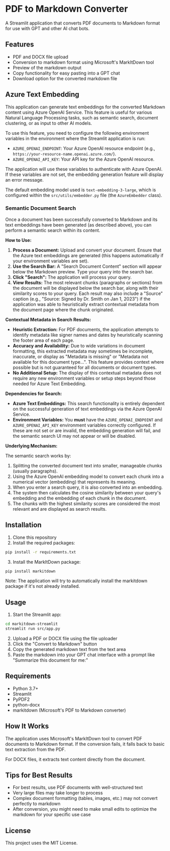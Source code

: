 # PDF to Markdown Converter

A Streamlit application that converts PDF documents to Markdown format for use with GPT and other AI chat bots.

## Features

- PDF and DOCX file upload
- Conversion to markdown format using Microsoft's MarkItDown tool
- Preview of the markdown output
- Copy functionality for easy pasting into a GPT chat
- Download option for the converted markdown file

## Azure Text Embedding

This application can generate text embeddings for the converted Markdown content using Azure OpenAI Service. This feature is useful for various Natural Language Processing tasks, such as semantic search, document clustering, or as input to other AI models.

To use this feature, you need to configure the following environment variables in the environment where the Streamlit application is run:

-   `AZURE_OPENAI_ENDPOINT`: Your Azure OpenAI resource endpoint (e.g., `https://your-resource-name.openai.azure.com/`).
-   `AZURE_OPENAI_API_KEY`: Your API key for the Azure OpenAI resource.

The application will use these variables to authenticate with Azure OpenAI. If these variables are not set, the embedding generation feature will display an error message.

The default embedding model used is `text-embedding-3-large`, which is configured within the `src/utils/embedder.py` file (the `AzureEmbedder` class).

### Semantic Document Search

Once a document has been successfully converted to Markdown and its text embeddings have been generated (as described above), you can perform a semantic search within its content.

**How to Use:**

1.  **Process a Document:** Upload and convert your document. Ensure that the Azure text embeddings are generated (this happens automatically if your environment variables are set).
2.  **Use the Search Bar:** A "Search Document Content" section will appear below the Markdown preview. Type your query into the search bar.
3.  **Click "Search":** The application will process your query.
4.  **View Results:** The most relevant chunks (paragraphs or sections) from the document will be displayed below the search bar, along with their similarity scores to your query. Each result may also include a "Source" caption (e.g., "Source: Signed by Dr. Smith on Jan 1, 2023") if the application was able to heuristically extract contextual metadata from the document page where the chunk originated.

**Contextual Metadata in Search Results:**

*   **Heuristic Extraction:** For PDF documents, the application attempts to identify metadata like signer names and dates by heuristically scanning the footer area of each page.
*   **Accuracy and Availability:** Due to wide variations in document formatting, this extracted metadata may sometimes be incomplete, inaccurate, or display as "Metadata is missing" or "Metadata not available for this document type...". This feature provides context where possible but is not guaranteed for all documents or document types.
*   **No Additional Setup:** The display of this contextual metadata does not require any new environment variables or setup steps beyond those needed for Azure Text Embedding.

**Dependencies for Search:**

*   **Azure Text Embeddings:** This search functionality is entirely dependent on the successful generation of text embeddings via the Azure OpenAI Service.
*   **Environment Variables:** You **must** have the `AZURE_OPENAI_ENDPOINT` and `AZURE_OPENAI_API_KEY` environment variables correctly configured. If these are not set or are invalid, the embedding generation will fail, and the semantic search UI may not appear or will be disabled.

**Underlying Mechanism:**

The semantic search works by:
1.  Splitting the converted document text into smaller, manageable chunks (usually paragraphs).
2.  Using the Azure OpenAI embedding model to convert each chunk into a numerical vector (embedding) that represents its meaning.
3.  When you enter a search query, it is also converted into an embedding.
4.  The system then calculates the cosine similarity between your query's embedding and the embedding of each chunk in the document.
5.  The chunks with the highest similarity scores are considered the most relevant and are displayed as search results.

## Installation

1. Clone this repository
2. Install the required packages:

```bash
pip install -r requirements.txt
```

3. Install the MarkItDown package:

```bash
pip install markitdown
```

Note: The application will try to automatically install the markitdown package if it's not already installed.

## Usage

1. Start the Streamlit app:

```bash
cd markitdown-streamlit
streamlit run src/app.py
```

2. Upload a PDF or DOCX file using the file uploader
3. Click the "Convert to Markdown" button
4. Copy the generated markdown text from the text area
5. Paste the markdown into your GPT chat interface with a prompt like "Summarize this document for me:"

## Requirements

- Python 3.7+
- Streamlit
- PyPDF2
- python-docx
- markitdown (Microsoft's PDF to Markdown converter)

## How It Works

The application uses Microsoft's MarkItDown tool to convert PDF documents to Markdown format. If the conversion fails, it falls back to basic text extraction from the PDF.

For DOCX files, it extracts text content directly from the document.

## Tips for Best Results

- For best results, use PDF documents with well-structured text
- Very large files may take longer to process
- Complex document formatting (tables, images, etc.) may not convert perfectly to markdown
- After conversion, you might need to make small edits to optimize the markdown for your specific use case

## License

This project uses the MIT License.